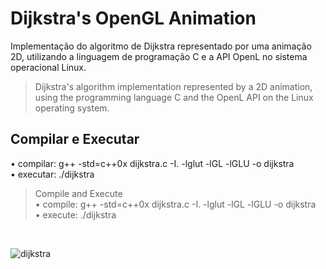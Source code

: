 # Dijkstra's OpenGL Animation

Implementação do algoritmo de Dijkstra representado por uma animação 2D, utilizando a linguagem de programação C e a API OpenL no sistema operacional Linux.
> Dijkstra's algorithm implementation represented by a 2D animation, using the programming language C and the OpenL API on the Linux operating system.

## Compilar e Executar
&bull; compilar: g++ -std=c++0x dijkstra.c -I. -lglut -lGL -lGLU -o dijkstra <br>
&bull; executar: ./dijkstra

>Compile and Execute<br>
> &bull; compile: g++ -std=c++0x dijkstra.c -I. -lglut -lGL -lGLU -o dijkstra <br>
> &bull; execute: ./dijkstra

<br>

![dijkstra](https://user-images.githubusercontent.com/77855082/145925267-2ba57df6-b5bc-4247-8146-b7f6345337e2.gif)
